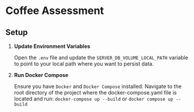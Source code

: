 # Coffee Assessment

## Setup

1. **Update Environment Variables**

   Open the `.env` file and update the `SERVER_DB_VOLUME_LOCAL_PATH` variable to point to your local path where you want to persist data.

2. **Run Docker Compose**

    Ensure you have `Docker` and `Docker Compose` installed.
    Navigate to the root directory of the project where the docker-compose.yaml file is located and run:
    `docker-compose up --build` or `docker compose up --build`


